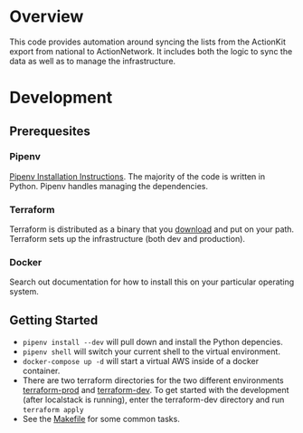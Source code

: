 # Overview

This code provides automation around syncing the lists from the ActionKit export from national to ActionNetwork. It includes both the logic to sync the data as well as to manage the infrastructure.

# Development

## Prerequesites

### Pipenv

[Pipenv Installation Instructions](https://pipenv-fork.readthedocs.io/en/latest/install.html). The majority of the code is written in Python. Pipenv handles managing the dependencies.

### Terraform

Terraform is distributed as a binary that you [download](https://www.terraform.io/downloads.html) and put on your path. Terraform sets up the infrastructure (both dev and production).

### Docker

Search out documentation for how to install this on your particular operating system.

## Getting Started

* `pipenv install --dev` will pull down and install the Python depencies.
* `pipenv shell` will switch your current shell to the virtual environment.
* `docker-compose up -d` will start a virtual AWS inside of a docker container.
* There are two terraform directories for the two different environments [terraform-prod](terraform-prod/) and [terraform-dev](terraform-dev/). To get started with the development (after localstack is running), enter the terraform-dev directory and run `terraform apply`
* See the [Makefile](Makefile/) for some common tasks.
